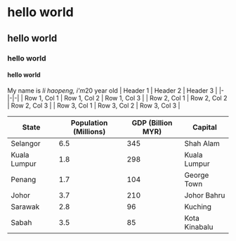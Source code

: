 # hello world
## hello world
### hello world
#### hello world

My name is *li haopeng, i'm*20 year old
| Header 1 | Header 2 | Header 3 |
|-|-|-|
| Row 1, Col 1 | Row 1, Col 2 | Row 1, Col 3 |
| Row 2, Col 1 | Row 2, Col 2 | Row 2, Col 3 |
| Row 3, Col 1 | Row 3, Col 2 | Row 3, Col 3 |

| State           | Population (Millions) | GDP (Billion MYR) | Capital    |
|-----------------|-----------------------|-------------------|------------|
| Selangor        | 6.5                   | 345               | Shah Alam  |
| Kuala Lumpur    | 1.8                   | 298               | Kuala Lumpur |
| Penang          | 1.7                   | 104               | George Town|
| Johor           | 3.7                   | 210               | Johor Bahru|
| Sarawak         | 2.8                   | 96                | Kuching    |
| Sabah           | 3.5                   | 85                | Kota Kinabalu|
